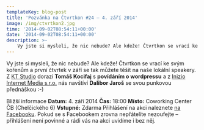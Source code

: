 ```yaml
---
templateKey: blog-post
title: 'Pozvánka na Čtvrtkon #24 – 4. září 2014'
image: /img/ctvrtkon2.jpg
time: '2014-09-02T08:54:11+00:00'
date: '2014-09-02T08:54:11+00:00'
description: >-
    Vy jste si mysleli, že nic nebude? Ale kdeže! Čtvrtkon se vrací ke svým kořenům a první čtvrtek v září se tak můžete těšit na naše lokální speakery. Z KT Studio dorazí Tomáš Kocifaj...
---
```

[](http://ctvrtkon.cz/wp-content/uploads/ctvrtkon2.jpg)

Vy jste si mysleli, že nic nebude? Ale kdeže! Čtvrtkon se vrací ke svým kořenům a první čtvrtek v září se tak můžete těšit na naše lokální speakery. Z [KT Studio](http://www.ktstudio.cz/) dorazí **Tomáš Kocifaj** s **povídáním o wordpressu** a z [Inizio Internet Media s.r.o.](http://www.inizio.cz/cs/) nás navštíví **Dalibor Jaroš** se svou punkovou přednáškou :-)

Bližší informace **Datum:** 4. září 2014 **Čas:** 18:00 **Místo:** Coworking Center ČB (Chelčického 6) **Vstupné:** Zdarma Přihlášení na akci naleznete [na Facebooku](https://www.facebook.com/events/1538409276371945/). Pokud se s Facebookem zrovna nepřátelíte nezoufejte – přihlášení není povinné a rádi vás na akci uvidíme i bez něj.
